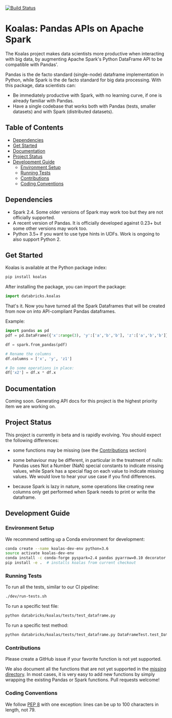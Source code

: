 [![Build Status](https://travis-ci.com/databricks/spark-pandas.svg?token=Rzzgd1itxsPZRuhKGnhD&branch=master)](https://travis-ci.com/databricks/spark-pandas)

# Koalas: Pandas APIs on Apache Spark <!-- omit in toc -->

The Koalas project makes data scientists more productive when interacting with big data, by augmenting Apache Spark's Python DataFrame API to be compatible with Pandas'.

Pandas is the de facto standard (single-node) dataframe implementation in Python, while Spark is the de facto standard for big data processing. With this package, data scientists can:
 - Be immediately productive with Spark, with no learning curve, if one is already familiar with Pandas.
 - Have a single codebase that works both with Pandas (tests, smaller datasets) and with Spark (distributed datasets).


## Table of Contents <!-- omit in toc -->
- [Dependencies](#dependencies)
- [Get Started](#get-started)
- [Documentation](#documentation)
- [Project Status](#project-status)
- [Development Guide](#development-guide)
  - [Environment Setup](#environment-setup)
  - [Running Tests](#running-tests)
  - [Contributions](#contributions)
  - [Coding Conventions](#coding-conventions)


## Dependencies

 - Spark 2.4. Some older versions of Spark may work too but they are not officially supported.
 - A recent version of Pandas. It is officially developed against 0.23+ but some other versions may work too.
 - Python 3.5+ if you want to use type hints in UDFs. Work is ongoing to also support Python 2.


## Get Started

Koalas is available at the Python package index:
```bash
pip install koalas
```

After installing the package, you can import the package:
```py
import databricks.koalas
```

That's it. Now you have turned all the Spark Dataframes 
that will be created from now on into API-compliant Pandas 
dataframes.

Example:
```py
import pandas as pd
pdf = pd.DataFrame({'x':range(3), 'y':['a','b','b'], 'z':['a','b','b']})

df = spark.from_pandas(pdf)

# Rename the columns
df.columns = ['x', 'y', 'z1']

# Do some operations in place:
df['x2'] = df.x * df.x
```

## Documentation

Coming soon. Generating API docs for this project is the highest priority item we are working on.


## Project Status

This project is currently in beta and is rapidly evolving.
You should expect the following differences:

 - some functions may be missing (see the [Contributions](#Contributions) section)

 - some behaviour may be different, in particular in the treatment of nulls: Pandas uses
   Not a Number (NaN) special constants to indicate missing values, while Spark has a
   special flag on each value to indicate missing values. We would love to hear your use
   case if you find differences.
   
 - because Spark is lazy in nature, some operations like creating new columns only get 
   performed when Spark needs to print or write the dataframe.



## Development Guide

### Environment Setup

We recommend setting up a Conda environment for development:
```bash
conda create --name koalas-dev-env python=3.6
source activate koalas-dev-env
conda install -c conda-forge pyspark=2.4 pandas pyarrow=0.10 decorator flake8 nose
pip install -e .  # installs koalas from current checkout
```

### Running Tests

To run all the tests, similar to our CI pipeline:
```bash
./dev/run-tests.sh
```

To run a specific test file:
```bash
python databricks/koalas/tests/test_dataframe.py
```

To run a specific test method:
```bash
python databricks/koalas/tests/test_dataframe.py DataFrameTest.test_Dataframe
```

### Contributions

Please create a GitHub issue if your favorite function is not yet supported.

We also document all the functions that are not yet supported in the [missing directory](https://github.com/databricks/spark-pandas/tree/master/databricks/koalas/missing). In most cases, it is very easy to add new functions by simply wrapping the existing Pandas or Spark functions. Pull requests welcome!

### Coding Conventions
We follow [PEP 8](https://www.python.org/dev/peps/pep-0008/) with one exception: lines can be up to 100 characters in length, not 79.

